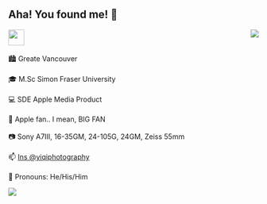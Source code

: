 ## Aha! You found me! 👋
<a href="https://github.com/SaoYan"><img align="right" src="https://github-readme-stats.vercel.app/api?username=SaoYan&theme=github_dark&show_icons=true&count_private=true&include_all_commits=true&custom_title=Ta-da%21"></a>

<a href="https://saoyan.github.io"><img src="https://img.shields.io/website?ddown_message=Offline&label=saoyan.github.io&style=for-the-badge&up_message=Online&url=https%3A%2F%2Fsaoyan.github.io" width="auto" height="32"></a>
<br/>
<br/>
🏙 Greate Vancouver
<br/>
<br/>
🎓 M.Sc Simon Fraser University
<br/>
<br/>
💻 SDE Apple Media Product
<br/>
<br/>
 Apple fan.. I mean, BIG FAN
<br/>
<br/>
📷 Sony A7III, 16-35GM, 24-105G, 24GM, Zeiss 55mm
<br/>
<br/>
📫 [Ins @yiqiphotography](https://www.instagram.com/yiqiphotography/)
<br/>
<br/>
🌈 Pronouns: He/His/Him
<br/>

<a href="https://wakatime.com"><img align="center" src="https://wakatime.com/share/@saoyan/41f919c5-88cf-4eec-b6ba-3587b71bbd1a.png" /></a>
